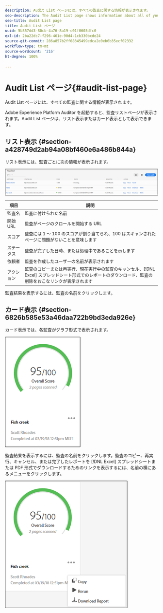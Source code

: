 ```yaml
---
description: Audit List ページには、すべての監査に関する情報が表示されます。
seo-description: The Audit List page shows information about all of your audits.
seo-title: Audit List page
title: Audit List ページ
uuid: 5b357dd3-80cb-4a76-8a19-c01f0603dfc0
exl-id: 2ba22dc7-f296-461e-90d4-1cb330bcde24
source-git-commit: 286a857b2ff08345499edca2e0eb6b35ecf02332
workflow-type: tm+mt
source-wordcount: '216'
ht-degree: 100%

---
```


# Audit List ページ{#audit-list-page}

Audit List ページには、すべての監査に関する情報が表示されます。

Adobe Experience Platform Auditor を起動すると、監査リストページが表示されます。Audit List ページは、リスト表示またはカード表示として表示できます。

## リスト表示 {#section-a428749d2ab94a08bf460e6a486b844a}

リスト表示には、監査ごとに次の情報が表示されます。

![](assets/audit-list.png)

| 項目 | 説明 |
|---|---|
| 監査名 | 監査に付けられた名前 |
| 開始 URL | 監査がページのクロールを開始する URL |
| スコア | 監査には 1 ～ 100 のスコアが割り当てられ、100 はスキャンされたページに問題がないことを意味します |
| ステータス | 監査が完了した日時、または処理中であることを示します |
| 依頼者 | 監査を作成したユーザーの名前が表示されます |
| アクション | 監査のコピーまたは再実行、現在実行中の監査のキャンセル、[!DNL Excel] スプレッドシート形式でのレポートのダウンロード、監査の削除をおこなリンクが表示されます |

監査結果を表示するには、監査の名前をクリックします。

## カード表示 {#section-6826b585e53a46daa722b9bd3eda926e}

カード表示では、各監査がグラフ形式で表示されます。

![](assets/card.png)

監査結果を表示するには、監査の名前をクリックします。監査のコピー、再実行、キャンセル、または完了したレポートを [!DNL Excel] スプレッドシートまたは PDF 形式でダウンロードするためのリンクを表示するには、名前の横にあるメニューをクリックします。

![](assets/card-menu.png)
